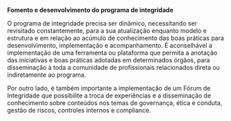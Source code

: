 **Fomento e desenvolvimento do programa de integridade**

O programa de integridade precisa ser dinâmico, necessitando ser revisitado constantemente, para a sua atualização enquanto modelo e estrutura e em relação ao acúmulo de conhecimento das boas práticas para desenvolvimento, implementação e acompanhamento.
É aconselhável a implementação de uma ferramenta ou plataforma que permita a anotação das iniciativas e boas práticas adotadas em determinados órgãos, para disseminação à toda a comunidade de profissionais relacionados direta ou indiretamente ao programa.

Por outro lado, é também importante a implementação de um Fórum de Integridade que possibilite a troca de experiências e a disseminação de conhecimento sobre conteúdos nos temas de governança, ética e conduta, gestão de riscos, controles internos e compliance.
